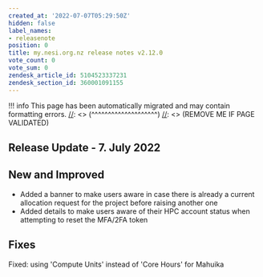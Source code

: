 ```yaml
---
created_at: '2022-07-07T05:29:50Z'
hidden: false
label_names:
- releasenote
position: 0
title: my.nesi.org.nz release notes v2.12.0
vote_count: 0
vote_sum: 0
zendesk_article_id: 5104523337231
zendesk_section_id: 360001091155
---
```



[//]: <> (REMOVE ME IF PAGE VALIDATED)
[//]: <> (vvvvvvvvvvvvvvvvvvvv)
!!! info
    This page has been automatically migrated and may contain formatting errors.
[//]: <> (^^^^^^^^^^^^^^^^^^^^)
[//]: <> (REMOVE ME IF PAGE VALIDATED)
## Release Update - 7. July 2022

## New and Improved

-   Added a banner to make users aware in case there is already a
    current allocation request for the project before raising another
    one
-   Added details to make users aware of their HPC account status when
    attempting to reset the MFA/2FA token

## Fixes

Fixed: using 'Compute Units' instead of 'Core Hours' for Mahuika

 

 
